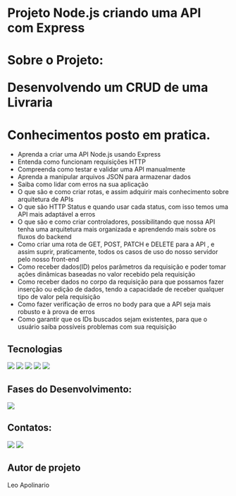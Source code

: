 
<h1>Projeto Node.js criando uma API com Express</h1>

<h1>Sobre o Projeto:<p> Desenvolvendo um CRUD de uma Livraria</p></h1>



<h1>Conhecimentos posto em pratica.</h1>

- Aprenda a criar uma API Node.js usando Express
- Entenda como funcionam requisições HTTP
- Compreenda como testar e validar uma API manualmente
- Aprenda a manipular arquivos JSON para armazenar dados
- Saiba como lidar com erros na sua aplicação
- O que são e como criar rotas, e assim adquirir mais conhecimento sobre arquitetura de APIs
- O que são HTTP Status e quando usar cada status, com isso temos uma API mais adaptável a erros
- O que são e como criar controladores, possibilitando que nossa API tenha uma arquitetura mais organizada e aprendendo mais sobre os fluxos do backend
- Como criar uma rota de GET, POST, PATCH e DELETE para a API , e assim suprir, praticamente, todos os casos de uso do nosso servidor pelo nosso front-end
- Como receber dados(ID) pelos parâmetros da requisição e poder tomar ações dinâmicas baseadas no valor recebido pela requisição
- Como receber dados no corpo da requisição para que possamos fazer inserção ou edição de dados, tendo a capacidade de receber qualquer tipo de valor pela requisição
- Como fazer verificação de erros no body para que a API seja mais robusto e à prova de erros
- Como garantir que os IDs buscados sejam existentes, para que o usuário saiba possíveis problemas com sua requisição
  

##  Tecnologias
<div>
  <img src="https://img.shields.io/badge/vscode-00BFFF?style=for-the-badge&logo=visualstudio&logoColor=black">
  <img src="https://img.shields.io/badge/typescript-88bcd1?style=for-the-badge&logo=typescript&logoColor=black">
  <img src="https://img.shields.io/badge/JavaScript-F7DF1E?style=for-the-badge&logo=javascript&logoColor=black">
  <img src="https://img.shields.io/badge/Git-FF3300?style=for-the-badge&logo=Git&logoColor=black">
  <img src="https://img.shields.io/badge/Github-808080?style=for-the-badge&logo=Github&logoColor=black">

  
</div>

## Fases do Desenvolvimento:

</div>
<p align="right , float: right">
<img loading="lazy" src="http://img.shields.io/static/v1?label=STATUS&message=Back-End%20Em-Desenvolvimento&color=F7DF1E&style=for-the-badge"/>
</p>


## Contatos:

<div>
<a href = "leosantosap@outlook.com"><img loading="lazy" src="https://img.shields.io/badge/outlook-D14836?style=for-the-badge&logo=outlook&logoColor=white" target="_blank"></a>
<a href="https://www.linkedin.com/in/leobaldo-apolinario" target="_blank">
  <img loading="lazy" src="https://img.shields.io/badge/-LinkedIn-%230077B5?style=for-the-badge&logo=linkedin&logoColor=white" target="_blank"></a> 

</div>

## Autor de projeto

Leo Apolinario







 
 
